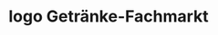 ---
title: "logo Getränke-Fachmarkt"
url: /stockstadt-am-main/logo-getraenke-fachmarkt-taunusstrasse/
shop: Getränke
---